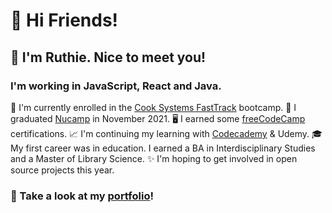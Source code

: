 # 🎉 Hi Friends! 

## 🌷 I'm Ruthie. Nice to meet you!

###  I'm working in JavaScript, React and Java. 

 🤩 I'm currently enrolled in the [Cook Systems FastTrack](https://www.allaboutfasttrack.com) bootcamp.
 💖 I graduated [Nucamp](https://nucamp.co) in November 2021. 
 🖥️ I earned some [freeCodeCamp](https://freecodecamp.org/ruthiec) certifications.
 📈 I'm continuing my learning with [Codecademy](https://www.codecademy.com/users/LilyRuthC/achievements) & Udemy. 
 🎓 My first career was in education. I earned a BA in Interdisciplinary Studies and a Master of Library Science.
 ✨ I'm hoping to get involved in open source projects this year. 

### 🌟 Take a look at my [portfolio](https://ruthie.tech)! 
